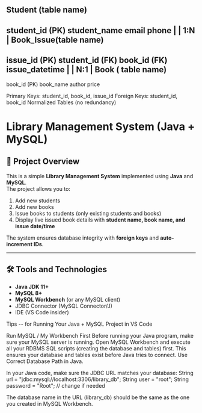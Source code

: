    Student (table name)
  -----------------------
   student_id (PK)
   student_name
   email
   phone
       |
       | 1:N
       |
  Book_Issue(table name)
   ------------------------
   issue_id (PK)
   student_id (FK)
   book_id (FK)
   issue_datetime
       |
       | N:1
       |
     Book  ( table name)
  ----------------------
   book_id (PK)
   book_name
   author
   price

Primary Keys: student_id, book_id, issue_id
Foreign Keys: student_id, book_id
Normalized Tables (no redundancy)


# Library Management System (Java + MySQL)

## 📌 Project Overview
This is a simple **Library Management System** implemented using **Java** and **MySQL**.  
The project allows you to:  

1. Add new students  
2. Add new books  
3. Issue books to students (only existing students and books)  
4. Display live issued book details with **student name, book name, and issue date/time**  

The system ensures database integrity with **foreign keys** and **auto-increment IDs**.

---

## 🛠️ Tools and Technologies

- **Java JDK 11+**
- **MySQL 8+**
- **MySQL Workbench** (or any MySQL client)
- JDBC Connector (MySQL Connector/J)
- IDE (VS Code insider)


Tips -- for Running Your Java + MySQL Project in VS Code

Run MySQL / My Workbench First
Before running your Java program, make sure your MySQL server is running.
Open MySQL Workbench and execute all your RDBMS SQL scripts (creating the database and tables) first.
This ensures your database and tables exist before Java tries to connect.
Use Correct Database Path in Java.

In your Java code, make sure the JDBC URL matches your database:
String url = "jdbc:mysql://localhost:3306/library_db";
String user = "root";
String password = "Root"; // change if needed

The database name in the URL (library_db) should be the same as the one you created in MySQL Workbench.
